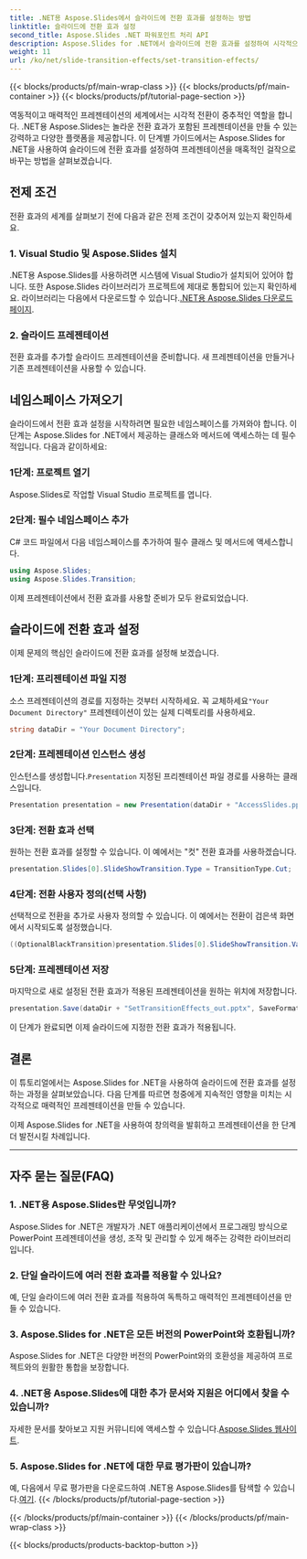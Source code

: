 ```yaml
---
title: .NET용 Aspose.Slides에서 슬라이드에 전환 효과를 설정하는 방법
linktitle: 슬라이드에 전환 효과 설정
second_title: Aspose.Slides .NET 파워포인트 처리 API
description: Aspose.Slides for .NET에서 슬라이드에 전환 효과를 설정하여 시각적으로 멋진 프레젠테이션을 만드는 방법을 알아보세요. 원활한 경험을 위해 단계별 가이드를 따르세요.
weight: 11
url: /ko/net/slide-transition-effects/set-transition-effects/
---
```


{{< blocks/products/pf/main-wrap-class >}}
{{< blocks/products/pf/main-container >}}
{{< blocks/products/pf/tutorial-page-section >}}


역동적이고 매력적인 프레젠테이션의 세계에서는 시각적 전환이 중추적인 역할을 합니다. .NET용 Aspose.Slides는 놀라운 전환 효과가 포함된 프레젠테이션을 만들 수 있는 강력하고 다양한 플랫폼을 제공합니다. 이 단계별 가이드에서는 Aspose.Slides for .NET을 사용하여 슬라이드에 전환 효과를 설정하여 프레젠테이션을 매혹적인 걸작으로 바꾸는 방법을 살펴보겠습니다.

## 전제 조건

전환 효과의 세계를 살펴보기 전에 다음과 같은 전제 조건이 갖추어져 있는지 확인하세요.

### 1. Visual Studio 및 Aspose.Slides 설치

 .NET용 Aspose.Slides를 사용하려면 시스템에 Visual Studio가 설치되어 있어야 합니다. 또한 Aspose.Slides 라이브러리가 프로젝트에 제대로 통합되어 있는지 확인하세요. 라이브러리는 다음에서 다운로드할 수 있습니다.[.NET용 Aspose.Slides 다운로드 페이지](https://releases.aspose.com/slides/net/).

### 2. 슬라이드 프레젠테이션

전환 효과를 추가할 슬라이드 프레젠테이션을 준비합니다. 새 프레젠테이션을 만들거나 기존 프레젠테이션을 사용할 수 있습니다.

## 네임스페이스 가져오기

슬라이드에서 전환 효과 설정을 시작하려면 필요한 네임스페이스를 가져와야 합니다. 이 단계는 Aspose.Slides for .NET에서 제공하는 클래스와 메서드에 액세스하는 데 필수적입니다. 다음과 같이하세요:

### 1단계: 프로젝트 열기

Aspose.Slides로 작업할 Visual Studio 프로젝트를 엽니다.

### 2단계: 필수 네임스페이스 추가

C# 코드 파일에서 다음 네임스페이스를 추가하여 필수 클래스 및 메서드에 액세스합니다.

```csharp
using Aspose.Slides;
using Aspose.Slides.Transition;
```

이제 프레젠테이션에서 전환 효과를 사용할 준비가 모두 완료되었습니다.

## 슬라이드에 전환 효과 설정

이제 문제의 핵심인 슬라이드에 전환 효과를 설정해 보겠습니다.

### 1단계: 프리젠테이션 파일 지정

 소스 프레젠테이션의 경로를 지정하는 것부터 시작하세요. 꼭 교체하세요`"Your Document Directory"` 프레젠테이션이 있는 실제 디렉토리를 사용하세요.

```csharp
string dataDir = "Your Document Directory";
```

### 2단계: 프레젠테이션 인스턴스 생성

 인스턴스를 생성합니다.`Presentation` 지정된 프리젠테이션 파일 경로를 사용하는 클래스입니다.

```csharp
Presentation presentation = new Presentation(dataDir + "AccessSlides.pptx");
```

### 3단계: 전환 효과 선택

원하는 전환 효과를 설정할 수 있습니다. 이 예에서는 "컷" 전환 효과를 사용하겠습니다.

```csharp
presentation.Slides[0].SlideShowTransition.Type = TransitionType.Cut;
```

### 4단계: 전환 사용자 정의(선택 사항)

선택적으로 전환을 추가로 사용자 정의할 수 있습니다. 이 예에서는 전환이 검은색 화면에서 시작되도록 설정했습니다.

```csharp
((OptionalBlackTransition)presentation.Slides[0].SlideShowTransition.Value).FromBlack = true;
```

### 5단계: 프레젠테이션 저장

마지막으로 새로 설정된 전환 효과가 적용된 프레젠테이션을 원하는 위치에 저장합니다.

```csharp
presentation.Save(dataDir + "SetTransitionEffects_out.pptx", SaveFormat.Pptx);
```

이 단계가 완료되면 이제 슬라이드에 지정한 전환 효과가 적용됩니다.

## 결론

이 튜토리얼에서는 Aspose.Slides for .NET을 사용하여 슬라이드에 전환 효과를 설정하는 과정을 살펴보았습니다. 다음 단계를 따르면 청중에게 지속적인 영향을 미치는 시각적으로 매력적인 프레젠테이션을 만들 수 있습니다.

이제 Aspose.Slides for .NET을 사용하여 창의력을 발휘하고 프레젠테이션을 한 단계 더 발전시킬 차례입니다.

---

## 자주 묻는 질문(FAQ)

### 1. .NET용 Aspose.Slides란 무엇입니까?

Aspose.Slides for .NET은 개발자가 .NET 애플리케이션에서 프로그래밍 방식으로 PowerPoint 프레젠테이션을 생성, 조작 및 관리할 수 있게 해주는 강력한 라이브러리입니다.

### 2. 단일 슬라이드에 여러 전환 효과를 적용할 수 있나요?

예, 단일 슬라이드에 여러 전환 효과를 적용하여 독특하고 매력적인 프레젠테이션을 만들 수 있습니다.

### 3. Aspose.Slides for .NET은 모든 버전의 PowerPoint와 호환됩니까?

Aspose.Slides for .NET은 다양한 버전의 PowerPoint와의 호환성을 제공하여 프로젝트와의 원활한 통합을 보장합니다.

### 4. .NET용 Aspose.Slides에 대한 추가 문서와 지원은 어디에서 찾을 수 있습니까?

 자세한 문서를 찾아보고 지원 커뮤니티에 액세스할 수 있습니다.[Aspose.Slides 웹사이트](https://reference.aspose.com/slides/net/).

### 5. Aspose.Slides for .NET에 대한 무료 평가판이 있습니까?

 예, 다음에서 무료 평가판을 다운로드하여 .NET용 Aspose.Slides를 탐색할 수 있습니다.[여기](https://releases.aspose.com/).
{{< /blocks/products/pf/tutorial-page-section >}}

{{< /blocks/products/pf/main-container >}}
{{< /blocks/products/pf/main-wrap-class >}}

{{< blocks/products/products-backtop-button >}}
